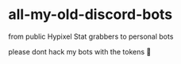 # all-my-old-discord-bots
from public Hypixel Stat grabbers to personal bots

please dont hack my bots with the tokens :pray:
